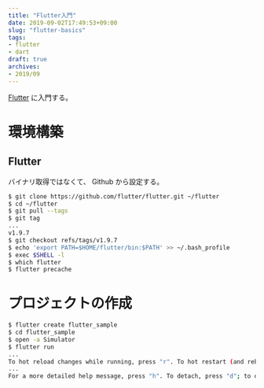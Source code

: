 ```yaml
---
title: "Flutter入門"
date: 2019-09-02T17:49:53+09:00
slug: "flutter-basics"
tags:
- flutter
- dart
draft: true
archives:
- 2019/09
---
```


[Flutter](https://github.com/flutter/flutter) に入門する。

<!--more-->

# 環境構築

## Flutter

バイナリ取得ではなくて、 Github から設定する。

```bash
$ git clone https://github.com/flutter/flutter.git ~/flutter
$ cd ~/flutter
$ git pull --tags
$ git tag
...
v1.9.7
$ git checkout refs/tags/v1.9.7
$ echo 'export PATH=$HOME/flutter/bin:$PATH' >> ~/.bash_profile
$ exec $SHELL -l
$ which flutter
$ flutter precache
```

# プロジェクトの作成

```bash
$ flutter create flutter_sample
$ cd flutter_sample
$ open -a Simulator
$ flutter run
...
To hot reload changes while running, press "r". To hot restart (and rebuild state), press "R".
...
For a more detailed help message, press "h". To detach, press "d"; to quit, press "q".
```